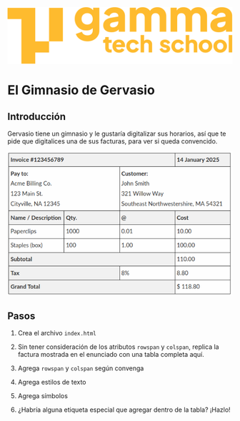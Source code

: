 ![logotipo de GammaTech School](../../../assets/Logo_Yellow.png)

# El Gimnasio de Gervasio

## Introducción

Gervasio tiene un gimnasio y le gustaría digitalizar sus horarios, así que te pide que digitalices una de sus facturas, para ver si queda convencido.

![](factura.png)

## Pasos ##

1. Crea el archivo `index.html`

2. Sin tener consideración de los atributos `rowspan` y `colspan`, replica la factura mostrada en el enunciado con una tabla completa aquí.

3. Agrega `rowspan` y `colspan` según convenga

4. Agrega estilos de texto

5. Agrega símbolos

6. ¿Habría alguna etiqueta especial que agregar dentro de la tabla? ¡Hazlo!